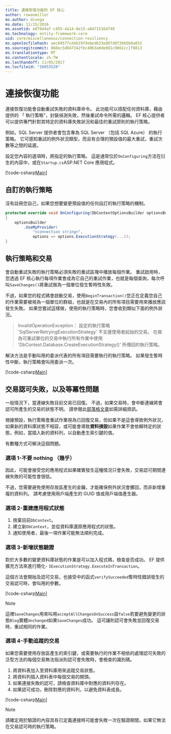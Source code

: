 ```yaml
---
title: 連接恢復功能的 EF 核心
author: rowanmiller
ms.author: divega
ms.date: 11/15/2016
ms.assetid: e079d4af-c455-4a14-8e15-a8471516d748
ms.technology: entity-framework-core
uid: core/miscellaneous/connection-resiliency
ms.openlocfilehash: aec69577cd4b19fdebedb33ed6fd8f2665b0a032
ms.sourcegitcommit: 860ec5d047342fbc4063a0de881c9861cc1f8813
ms.translationtype: MT
ms.contentlocale: zh-TW
ms.lasthandoff: 11/05/2017
ms.locfileid: "26053528"
---
```

# <a name="connection-resiliency"></a>連接恢復功能

連接恢復功能會自動重試失敗的資料庫命令。 此功能可以搭配任何資料庫，藉由提供的 「 執行策略"，封裝偵測失敗，然後重試命令所需的邏輯。 EF 核心提供者可以提供專門針對其特定的資料庫失敗狀況和最佳的重試原則的執行策略。

例如，SQL Server 提供者會包含專為 SQL Server （包括 SQL Azure） 的執行策略。 它可感知重試的例外狀況類型，而且有合理的預設值的最大重試，重試次數等之間的延遲。

設定您內容的選項時，將指定的執行策略。 這是通常位於`OnConfiguring`方法在衍生的內容中，或在`Startup.cs`ASP.NET Core 應用程式。

[!code-csharp[Main](../../../samples/core/Miscellaneous/ConnectionResiliency/Program.cs#OnConfiguring)]

## <a name="custom-execution-strategy"></a>自訂的執行策略

沒有註冊您自己，如果您想要變更預設值的任何自訂的執行策略的機制。

``` csharp
protected override void OnConfiguring(DbContextOptionsBuilder optionsBuilder)
{
    optionsBuilder
        .UseMyProvider(
            "<connection string>",
            options => options.ExecutionStrategy(...));
}
```

## <a name="execution-strategies-and-transactions"></a>執行策略和交易

會自動重試失敗的執行策略必須失敗的重試區塊中播放每個作業。 重試啟用時，您透過 EF 核心執行每項作業會成為它自己的重試作業，也就是每個查詢，每次呼叫`SaveChanges()`將重試做為一個單位發生暫時性失敗。

不過，如果您的程式碼會啟動交易，使用`BeginTransaction()`您正在定義您自己的作業需要被視為一個單位的群組，也就是在交易內的所有項目需要用來播放應該發生失敗。 如果您嘗試這樣做，使用的執行策略時，您會收到類似下面的例外狀況。

> InvalidOperationException： 設定的執行策略 'SqlServerRetryingExecutionStrategy' 不支援使用者起始的交易。 在做為可重試單位的交易中執行所有作業中使用 'DbContext.Database.CreateExecutionStrategy()' 所傳回的執行策略。

解決方法是手動叫用的委派代表的所有項目需要執行的執行策略。 如果發生暫時性中斷，執行策略會叫用委派一次。

[!code-csharp[Main](../../../samples/core/Miscellaneous/ConnectionResiliency/Program.cs#ManualTransaction)]

## <a name="transaction-commit-failure-and-the-idempotency-issue"></a>交易認可失敗，以及等冪性問題

一般情況下，當連線失敗目前交易已回復。 不過，如果交易時，會中斷連線將會認可所產生的交易的狀態不明。 請參閱此[部落格文章](http://blogs.msdn.com/b/adonet/archive/2013/03/11/sql-database-connectivity-and-the-idempotency-issue.aspx)如需詳細資訊。

根據預設，執行策略會重試作業視為已回復交易，但如果不是這會導致例外狀況，如果新的資料庫狀態不相容，或可能會導致**資料損毀**如果作業不會依賴特定的狀態，例如，當插入新的資料列，以自動產生索引鍵的值。

有數種方式可解決這個問題。

### <a name="option-1---do-almost-nothing"></a>選項 1-不要 nothing （幾乎）

因此，可能會接受您的應用程式如果確實發生這種情況只會失敗，交易認可期間連線失敗的可能性會很低。

不過，您需要避免使用存放區產生的金鑰，才能確保例外狀況會擲回，而非新增重複的資料列。 請考慮使用用戶端產生的 GUID 值或用戶端值產生器。

### <a name="option-2---rebuild-application-state"></a>選項 2-重建應用程式狀態

1. 捨棄目前`DbContext`。
2. 建立新`DbContext`，並從資料庫還原應用程式的狀態。
3. 通知使用者，最後一項作業可能無法順利完成。

### <a name="option-3---add-state-verification"></a>選項 3-新增狀態驗證

對於大多數的變更資料庫狀態的作業是可以加入程式碼，檢查是否成功。 EF 提供擴充方法來進行簡化- `IExecutionStrategy.ExecuteInTransaction`。

這個方法會開始及認可交易，也接受中的函式`verifySucceeded`暫時性錯誤發生的交易認可時，會叫用的參數。

[!code-csharp[Main](../../../samples/core/Miscellaneous/ConnectionResiliency/Program.cs#Verification)]

> [!NOTE]
> 這裡`SaveChanges`用來叫用`acceptAllChangesOnSuccess`設`false`若要避免變更的狀態`Blog`實體`Unchanged`如果`SaveChanges`成功。 這可讓則認可會失敗並回復交易時，重試相同的作業。

### <a name="option-4---manually-track-the-transaction"></a>選項 4-手動追蹤的交易

如果您需要使用存放區產生的索引鍵，或需要執行的作業不相依的處理認可失敗的泛型方法的每個交易無法指派則認可會失敗時，會檢查的識別碼。

1. 將資料表加入至資料庫用來追蹤交易狀態。
2. 將資料列插入資料表中每個交易的開頭。
3. 如果連接失敗的認可，請檢查資料庫中對應的資料列存在。
4. 如果認可成功，刪除對應的資料列，以避免資料表成長。

[!code-csharp[Main](../../../samples/core/Miscellaneous/ConnectionResiliency/Program.cs#Tracking)]

> [!NOTE]
> 請確定用於驗證的內容具有已定義連接時可能會失敗一次在驗證期間，如果它無法在交易認可時的執行策略。
